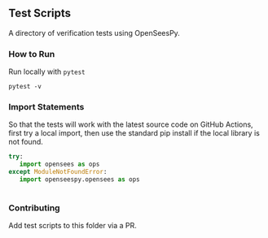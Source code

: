 ## Test Scripts

A directory of verification tests using OpenSeesPy.

### How to Run

Run locally with `pytest`

```console
pytest -v
```

### Import Statements

So that the tests will work with the latest source code on GitHub 
Actions, first try a local import, then use the standard pip install if 
the local library is not found.

```python
try:
   import opensees as ops
except ModuleNotFoundError:
   import openseespy.opensees as ops
   
```

### Contributing

Add test scripts to this folder via a PR.
